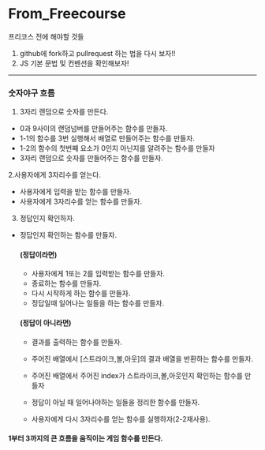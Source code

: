 # From_Freecourse

프리코스 전에 해야할 것들

1. github에 fork하고 pullrequest 하는 법을 다시 보자!! 
2. JS 기본 문법 및 컨벤션을 확인해보자!
---------------------------------

### 숫자야구 흐름


1. 3자리 랜덤으로 숫자를 만든다.
* 0과 9사이의 랜덤넘버를 만들어주는 함수를 만들자.
* 1-1의 함수를 3번 실행해서 배열로 만들어주는 함수를 만들자.
* 1-2의 함수의 첫번째 요소가 0인지 아닌지를 알려주는 함수를 만들자
* 3자리 랜덤으로 숫자를 만들어주는 함수를 만들자.
	
2.사용자에게 3자리수를 얻는다.
* 사용자에게 입력을 받는 함수를 만들자.
* 사용자에게 3자리수를 얻는 함수를 만들자.

3. 정답인지 확인하자.
* 정답인지 확인하는 함수를 만들자.
		
   #### (정답이라면)
	* 사용자에게 1또는 2를 입력받는 함수를 만들자.
	* 종료하는 함수를 만들자.
	* 다시 시작하게 하는 함수를 만들자.
	* 정답일때 일어나는 일들을 하는 함수를 만들자.
	
   #### (정답이 아니라면)
	* 결과를 출력하는 함수를 만들자.
	* 주어진 배열에서 [스트라이크,볼,아웃]의 결과 배열을 반환하는 함수를 만들자.
	* 주어진 배열에서 주어진 index가 스트라이크,볼,아웃인지 확인하는 함수를 만들자
	* 정답이 아닐 때 일어나야하는 일들을 정리한 함수를 만들자.

   * 사용자에게 다시 3자리수를 얻는 함수를 실행하자(2-2재사용).

#### 1부터 3까지의 큰 흐름을 움직이는 게임 함수를 만든다.
